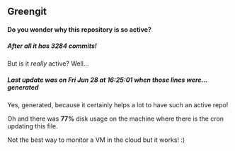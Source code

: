 ## Greengit

#### Do you wonder why this repository is so active?

##### After all it has 3284 commits!

But is it *really* active? Well...

##### Last update was on Fri Jun 28 at 16:25:01 when those lines were... generated

Yes, generated, because it certainly helps a lot to have such an active repo!

Oh and there was **77%** disk usage on the machine
where there is the cron updating this file.

Not the best way to monitor a VM in the cloud but it works! :)
